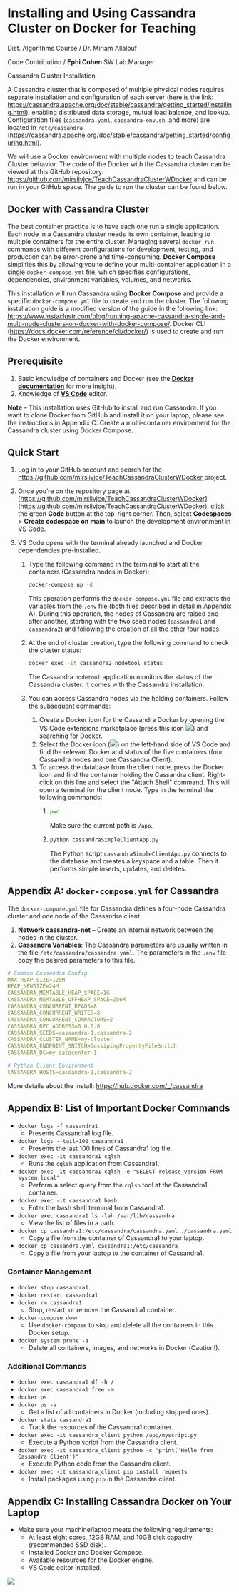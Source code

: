 
# Installing and Using Cassandra Cluster on Docker for Teaching

Dist. Algorithms Course / Dr. Miriam Allalouf

Code Contribution / **Ephi Cohen** SW Lab Manager

Cassandra Cluster Installation

A Cassandra cluster that is composed of multiple physical nodes requires separate installation and configuration of each server (here is the link: <https://cassandra.apache.org/doc/stable/cassandra/getting_started/installing.html>), enabling distributed data storage, mutual load balance, and lookup. Configuration files (`cassandra.yaml`, `cassandra-env.sh`, and more) are located in `/etc/cassandra` (<https://cassandra.apache.org/doc/stable/cassandra/getting_started/configuring.html>).

We will use a Docker environment with multiple nodes to teach Cassandra Cluster behavior. The code of the Docker with the Cassandra cluster can be viewed at this GitHub repository: <https://github.com/mirslivjce/TeachCassandraClusterWDocker> and can be run in your GitHub space. The guide to run the cluster can be found below.

## Docker with Cassandra Cluster

The best container practice is to have each one run a single application. Each node in a Cassandra cluster needs its own container, leading to multiple containers for the entire cluster. Managing several `docker run` commands with different configurations for development, testing, and production can be error-prone and time-consuming. **Docker Compose** simplifies this by allowing you to define your multi-container application in a single `docker-compose.yml` file, which specifies configurations, dependencies, environment variables, volumes, and networks.

This installation will run Cassandra using **Docker Compose** and provide a specific `docker-compose.yml` file to create and run the cluster. The following installation guide is a modified version of the guide in the following link: <https://www.instaclustr.com/blog/running-apache-cassandra-single-and-multi-node-clusters-on-docker-with-docker-compose/>. Docker CLI (<https://docs.docker.com/reference/cli/docker/>) is used to create and run the Docker environment.

## Prerequisite

1. Basic knowledge of containers and Docker (see the [**Docker documentation**](https://docs.docker.com/get-started/) for more insight).
2. Knowledge of [**VS Code**](https://code.visualstudio.com/) editor.

**Note** – This installation uses GitHub to install and run Cassandra. If you want to clone Docker from GitHub and install it on your laptop, please see the instructions in Appendix C. Create a multi-container environment for the Cassandra cluster using Docker Compose.

## Quick Start

1. Log in to your GitHub account and search for the <https://github.com/mirslivjce/TeachCassandraClusterWDocker> project.
2. Once you’re on the repository page at [https://github.com/mirslivjce/TeachCassandraClusterWDocker](https://github.com/mirslivjce/TeachCassandraClusterWDocker), click the green **Code** button at the top-right corner. Then, select **Codespaces** > **Create codespace on main** to launch the development environment in VS Code.

3. VS Code opens with the terminal already launched and Docker dependencies pre-installed.
   1. Type the following command in the terminal to start all the containers (Cassandra nodes in Docker):

      ```bash
      docker-compose up -d
      ```

      This operation performs the `docker-compose.yml` file and extracts the variables from the `.env` file (both files described in detail in Appendix A). During this operation, the nodes of Cassandra are raised one after another, starting with the two seed nodes (`cassandra1` and `cassandra2`) and following the creation of all the other four nodes.

   2. At the end of cluster creation, type the following command to check the cluster status:

      ```bash
      docker exec -it cassandra2 nodetool status
      ```

      The Cassandra `nodetool` application monitors the status of the Cassandra cluster. It comes with the Cassandra installation.

   3. You can access Cassandra nodes via the holding containers. Follow the subsequent commands:
      1. Create a Docker icon for the Cassandra Docker by opening the VS Code extensions marketplace (press this icon ![](images/Aspose.Words.13bc9ca2-bd0c-4877-a47a-065e36f68c58.001.png)) and searching for Docker.
      2. Select the Docker icon (![](images/Aspose.Words.13bc9ca2-bd0c-4877-a47a-065e36f68c58.0020.png)) on the left-hand side of VS Code and find the relevant Docker and status of the five containers (four Cassandra nodes and one Cassandra Client).
      3. To access the database from the client node, press the Docker icon and find the container holding the Cassandra client. Right-click on this line and select the "Attach Shell" command. This will open a terminal for the client node. Type in the terminal the following commands:
         1. ```bash
            pwd
            ```
            Make sure the current path is `/app`.
         2. ```bash
            python cassandraSimpleClientApp.py
            ```

            The Python script `cassandraSimpleClientApp.py` connects to the database and creates a keyspace and a table. Then it performs simple inserts, updates, and deletes.

## Appendix A: `docker-compose.yml` for Cassandra

The `docker-compose.yml` file for Cassandra defines a four-node Cassandra cluster and one node of the Cassandra client.

1. **Network cassandra-net** – Create an internal network between the nodes in the cluster.
2. **Cassandra Variables**: The Cassandra parameters are usually written in the file `/etc/cassandra/cassandra.yaml`. The parameters in the `.env` file copy the desired parameters to this file.

```yaml
# Common Cassandra Config
MAX_HEAP_SIZE=128M
HEAP_NEWSIZE=24M
CASSANDRA_MEMTABLE_HEAP_SPACE=1G
CASSANDRA_MEMTABLE_OFFHEAP_SPACE=256M
CASSANDRA_CONCURRENT_READS=8
CASSANDRA_CONCURRENT_WRITES=8
CASSANDRA_CONCURRENT_COMPACTORS=2
CASSANDRA_RPC_ADDRESS=0.0.0.0
CASSANDRA_SEEDS=cassandra-1,cassandra-2
CASSANDRA_CLUSTER_NAME=my-cluster
CASSANDRA_ENDPOINT_SNITCH=GossipingPropertyFileSnitch
CASSANDRA_DC=my-datacenter-1

# Python Client Environment
CASSANDRA_HOSTS=cassandra-1,cassandra-2
```

More details about the install: <https://hub.docker.com/_/cassandra>

## Appendix B: List of Important Docker Commands

- `docker logs -f cassandra1`
  - Presents Cassandra1 log file.
- `docker logs --tail=100 cassandra1`
  - Presents the last 100 lines of Cassandra1 log file.
- `docker exec -it cassandra1 cqlsh`
  - Runs the `cqlsh` application from Cassandra1.
- `docker exec -it cassandra1 cqlsh -e "SELECT release_version FROM system.local"`
  - Perform a select query from the `cqlsh` tool at the Cassandra1 container.
- `docker exec -it cassandra1 bash`
  - Enter the bash shell terminal from Cassandra1.
- `docker exec cassandra1 ls -lah /var/lib/cassandra`
  - View the list of files in a path.
- `docker cp cassandra1:/etc/cassandra/cassandra.yaml ./cassandra.yaml`
  - Copy a file from the container of Cassandra1 to your laptop.
- `docker cp cassandra.yaml cassandra1:/etc/cassandra`
  - Copy a file from your laptop to the container of Cassandra1.

### Container Management

- `docker stop cassandra1`
- `docker restart cassandra1`
- `docker rm cassandra1`
  - Stop, restart, or remove the Cassandra1 container.
- `docker-compose down`
  - Use `docker-compose` to stop and delete all the containers in this Docker setup.
- `docker system prune -a`
  - Delete all containers, images, and networks in Docker (Caution!).

### Additional Commands

- `docker exec cassandra1 df -h /`
- `docker exec cassandra1 free -m`
- `docker ps`
- `docker ps -a`
  - Get a list of all containers in Docker (including stopped ones).
- `docker stats cassandra1`
  - Track the resources of the Cassandra1 container.
- `docker exec -it cassandra_client python /app/myscript.py`
  - Execute a Python script from the Cassandra client.
- `docker exec -it cassandra_client python -c "print('Hello from Cassandra Client')"`
  - Execute Python code from the Cassandra client.
- `docker exec -it cassandra_client pip install requests`
  - Install packages using `pip` in the Cassandra client.

## Appendix C: Installing Cassandra Docker on Your Laptop

- Make sure your machine/laptop meets the following requirements:
  - At least eight cores, 12GB RAM, and 10GB disk capacity (recommended SSD disk).
  - Installed Docker and Docker Compose.
  - Available resources for the Docker engine.
  - VS Code editor installed.

![](images/Aspose.Words.13bc9ca2-bd0c-4877-a47a-065e36f68c58.003.png)
